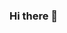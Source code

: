 ### Hi there 👋

<!--
**Jongung-maker/Jongung-maker** is a ✨ _special_ ✨ repository because its `README.md` (this file) appears on your GitHub profile.

<img src="https://img.shields.io/badge/Python-3766AB?style=flat-square&logo=Python&logoColor=white"/>



[![solved.ac tier](http://mazassumnida.wtf/api/generate_badge?boj=whddnd0728)](https://solved.ac/whddnd0728)
